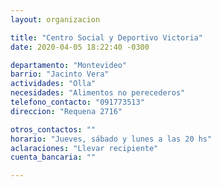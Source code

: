 ```yaml
---
layout: organizacion

title: "Centro Social y Deportivo Victoria"
date: 2020-04-05 18:22:40 -0300

departamento: "Montevideo"
barrio: "Jacinto Vera"
actividades: "Olla"
necesidades: "Alimentos no perecederos"
telefono_contacto: "091773513"
direccion: "Requena 2716"

otros_contactos: ""
horario: "Jueves, sábado y lunes a las 20 hs"
aclaraciones: "Llevar recipiente"
cuenta_bancaria: ""

---
```

